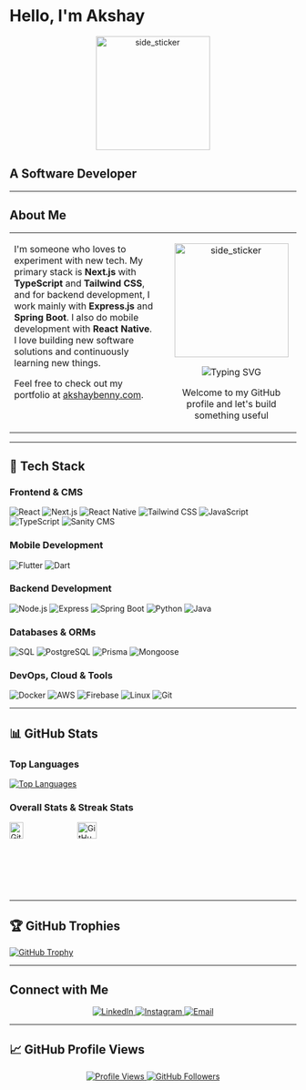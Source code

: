# Hello, I'm Akshay

<!-- Animated header GIF (optional) -->
<p align="center">
  <img width="200" height="200" alt="side_sticker" src="https://media.giphy.com/media/TEnXkcsHrP4YedChhA/giphy.gif" />
</p>

## A Software Developer

---

## About Me

<table>
  <tr>
    <!-- Left column: About Me text -->
    <td style="vertical-align: top; padding-right: 20px;">
      <p>
        I'm someone who loves to experiment with new tech. My primary stack is <strong>Next.js</strong> with <strong>TypeScript</strong> and <strong>Tailwind CSS</strong>, and for backend development, I work mainly with <strong>Express.js</strong> and <strong>Spring Boot</strong>. I also do mobile development with <strong>React Native</strong>. I love building new software solutions and continuously learning new things.
      </p>
      <p>
        Feel free to check out my portfolio at <a href="https://akshaybenny.com">akshaybenny.com</a>.
      </p>
    </td>
    <!-- Right column: Animated images and welcome tagline -->
    <td style="vertical-align: top;">
      <p align="center">
        <img width="200" height="200" alt="side_sticker" src="https://media.giphy.com/media/TEnXkcsHrP4YedChhA/giphy.gif" />
      </p>
      <p align="center">
        <img src="https://readme-typing-svg.herokuapp.com/?lines=Welcome+to+my+GitHub+Profile;I+love+coding+and+learning+new+things;Let's+build+something+amazing!" alt="Typing SVG" />
      </p>
      <p align="center">
        Welcome to my GitHub profile and let's build something useful
      </p>
    </td>
  </tr>
</table>

---

## 🚀 Tech Stack

### Frontend & CMS
<div align="left">
  <img alt="React" src="https://img.shields.io/badge/React-20232A?style=for-the-badge&logo=react&logoColor=61DAFB"/>
  <img alt="Next.js" src="https://img.shields.io/badge/Next.js-000000?style=for-the-badge&logo=next.js&logoColor=white"/>
  <img alt="React Native" src="https://img.shields.io/badge/React%20Native-20232A?style=for-the-badge&logo=react&logoColor=61DAFB"/>
  <img alt="Tailwind CSS" src="https://img.shields.io/badge/Tailwind_CSS-38B2AC?style=for-the-badge&logo=tailwind-css&logoColor=white"/>
  <img alt="JavaScript" src="https://img.shields.io/badge/JavaScript-F7DF1E?style=for-the-badge&logo=javascript&logoColor=000"/>
  <img alt="TypeScript" src="https://img.shields.io/badge/TypeScript-3178C6?style=for-the-badge&logo=typescript&logoColor=white"/>
  <img alt="Sanity CMS" src="https://img.shields.io/badge/Sanity-CMS-FF2C00?style=for-the-badge&logo=sanity&logoColor=white"/>
</div>

### Mobile Development
<div align="left">
  <img alt="Flutter" src="https://img.shields.io/badge/Flutter-02569B?style=for-the-badge&logo=flutter&logoColor=white"/>
  <img alt="Dart" src="https://img.shields.io/badge/Dart-0175C2?style=for-the-badge&logo=dart&logoColor=white"/>
</div>

### Backend Development
<div align="left">
  <img alt="Node.js" src="https://img.shields.io/badge/Node.js-339933?style=for-the-badge&logo=node.js&logoColor=white"/>
  <img alt="Express" src="https://img.shields.io/badge/Express.js-000000?style=for-the-badge&logo=express&logoColor=white"/>
  <img alt="Spring Boot" src="https://img.shields.io/badge/Spring_Boot-6DB33F?style=for-the-badge&logo=spring&logoColor=white"/>
  <img alt="Python" src="https://img.shields.io/badge/Python-3776AB?style=for-the-badge&logo=python&logoColor=white"/>
  <img alt="Java" src="https://img.shields.io/badge/Java-007396?style=for-the-badge&logo=java&logoColor=white"/>
</div>

### Databases & ORMs
<div align="left">
  <img alt="SQL" src="https://img.shields.io/badge/SQL-4479A1?style=for-the-badge&logo=mysql&logoColor=white"/>
  <img alt="PostgreSQL" src="https://img.shields.io/badge/PostgreSQL-336791?style=for-the-badge&logo=postgresql&logoColor=white"/>
  <img alt="Prisma" src="https://img.shields.io/badge/Prisma-2D3748?style=for-the-badge&logo=prisma&logoColor=white"/>
  <img alt="Mongoose" src="https://img.shields.io/badge/Mongoose-4DB33D?style=for-the-badge&logo=mongodb&logoColor=white"/>
</div>

### DevOps, Cloud & Tools
<div align="left">
  <img alt="Docker" src="https://img.shields.io/badge/Docker-2496ED?style=for-the-badge&logo=docker&logoColor=white"/>
  <img alt="AWS" src="https://img.shields.io/badge/AWS-232F3E?style=for-the-badge&logo=amazon-aws&logoColor=white"/>
  <img alt="Firebase" src="https://img.shields.io/badge/Firebase-FFCA28?style=for-the-badge&logo=firebase&logoColor=black"/>
  <img alt="Linux" src="https://img.shields.io/badge/Linux-FCC624?style=for-the-badge&logo=linux&logoColor=black"/>
  <img alt="Git" src="https://img.shields.io/badge/Git-F05032?style=for-the-badge&logo=git&logoColor=white"/>
</div>

---

## 📊 GitHub Stats

### Top Languages
[![Top Languages](https://github-readme-stats.vercel.app/api/top-langs/?username=AkshayBenny&show_icons=true&count_private=true&theme=dark&layout=compact&langs_count=10)](https://github.com/AkshayBenny/github-readme-stats)

### Overall Stats & Streak Stats
<div style="display: flex; gap: 1rem; flex-wrap: wrap;">
  <a href="https://github.com/AkshayBenny/github-readme-stats">
    <img width="48%" src="https://github-readme-stats.vercel.app/api?username=AkshayBenny&theme=dark&count_private=true&include_all_commits=true&show_icons=true" alt="GitHub Stats" />
  </a>
  <a href="https://github.com/AkshayBenny/github-readme-streak-stats">
    <img width="48%" src="https://github-readme-streak-stats.herokuapp.com?user=AkshayBenny&count_private=true&theme=dark" alt="GitHub Streak Stats" />
  </a>
</div>

---

## 🏆 GitHub Trophies

[![GitHub Trophy](https://github-profile-trophy.vercel.app/?username=AkshayBenny&theme=onedark)](https://github.com/ryo-ma/github-profile-trophy)

---

## Connect with Me

<p align="center">
  <a href="https://www.linkedin.com/in/akshay-benny-5346bb209/">
    <img src="https://img.icons8.com/fluent/48/000000/linkedin.png" alt="LinkedIn" />
  </a>
  <a href="https://www.instagram.com/akshay_benny_976/">
    <img src="https://img.icons8.com/fluent/48/000000/instagram-new.png" alt="Instagram" />
  </a>
  <a href="mailto:your-email@example.com">
    <img src="https://img.icons8.com/color/48/000000/gmail-new.png" alt="Email" />
  </a>
</p>

---

## 📈 GitHub Profile Views

<p align="center">
  <a href="https://github.com/Meghna-DAS/github-profile-views-counter">
    <img src="https://komarev.com/ghpvc/?username=AkshayBenny" alt="Profile Views" />
  </a>
  <a href="https://github.com/AkshayBenny?tab=followers">
    <img src="https://img.shields.io/github/followers/AkshayBenny?label=Followers&style=social" alt="GitHub Followers" />
  </a>
</p>
